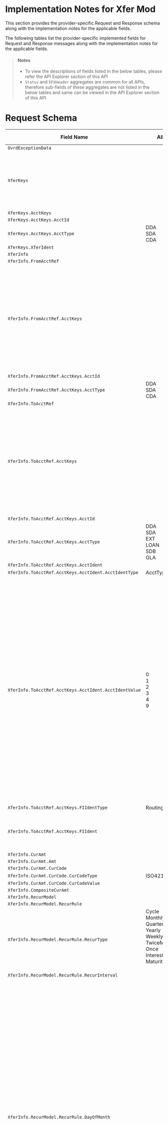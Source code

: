 # Implementation Notes for Xfer Mod
This section provides the provider-specific Request and Response schema along with the implementation notes for the applicable fields.
<!-- 
type: tab 
titles: Premier, 
-->


The following tables list the provider-specific implemented fields for Request and Response messages along with the implementation notes for the applicable fields. 


<!-- theme: info -->
> #### Notes
> 
> -	To view the descriptions of fields listed in the below tables, please refer the API Explorer section of this API
> - `Status` and `EFXHeader` aggregates are common for all APIs, therefore sub-fields of these aggregates are not listed in the below tables and same can be viewed in the API Explorer section of this API


# Request Schema
|Field Name|Allowed Values|Implementation Note|
|----|----|----|
|`OvrdExceptionData`|||
|`XferKeys`||For service provider, Transfer Identifier is the combination of Account Number (of account debited), Account Type and Addenda Number|
|`XferKeys.AcctKeys`|||
|`XferKeys.AcctKeys.AcctId`|||
|`XferKeys.AcctKeys.AcctType`|DDA<br>SDA<br>CDA||
|`XferKeys.XferIdent`|||
|`XferInfo`|||
|`XferInfo.FromAcctRef`|||
|`XferInfo.FromAcctRef.AcctKeys`||***Required**<br><br>It is mandatory to provide this aggregate along with AcctId and AcctType to get successful response. ESF returns an error if AcctKeys/AcctId or AcctKeys/AcctType is not provided in request. This aggregate contains details of account being debited.|
|`XferInfo.FromAcctRef.AcctKeys.AcctId`|||
|`XferInfo.FromAcctRef.AcctKeys.AcctType`|DDA<br>SDA<br>CDA||
|`XferInfo.ToAcctRef`|||
|`XferInfo.ToAcctRef.AcctKeys`||***Required**<br><br>It is mandatory to provide this aggregate along with AcctId and AcctType to get successful response. ESF returns an error if AcctKeys/AcctId or AcctKeys/AcctType is not provided in request. This aggregate contains details of account being credited.|
|`XferInfo.ToAcctRef.AcctKeys.AcctId`|||
|`XferInfo.ToAcctRef.AcctKeys.AcctType`|DDA<br>SDA<br>EXT<br>LOAN<br>SDB<br>GLA<br>||
|`XferInfo.ToAcctRef.AcctKeys.AcctIdent`|||
|`XferInfo.ToAcctRef.AcctKeys.AcctIdent.AcctIdentType`|AcctTypeCode||
|`XferInfo.ToAcctRef.AcctKeys.AcctIdent.AcctIdentValue`|0<br>1<br>2<br>3<br>4<br>9|***Conditionally Required** <br><br>This field is required when the transfer to account is an external transfer. Value of 'None' indicates no external account is involved in transfer.<br><br>For transfer from a DDA (Demand Deposit) account, the valid external account types are None, DDA, SDA, Vendor and LOAN. <br><br>For transfer from SDA (Savings Account) account, the valid external account types are None, DDA, SDA, Vendor, LOAN, Check.<br><br>For transfer from a CDA account, the valid external account types are EXT, DDA, SDA, Check.|
|`XferInfo.ToAcctRef.AcctKeys.FIIdentType`|RoutingNum||
|`XferInfo.ToAcctRef.AcctKeys.FIIdent`||***Conditionally Required**<br><br>This field is required if account type is external.|
|`XferInfo.CurAmt`|||
|`XferInfo.CurAmt.Amt`|||
|`XferInfo.CurAmt.CurCode`|||
|`XferInfo.CurAmt.CurCode.CurCodeType`|ISO4217-Alpha||
|`XferInfo.CurAmt.CurCode.CurCodeValue`|||
|`XferInfo.CompositeCurAmt`|||
|`XferInfo.RecurModel`|||
|`XferInfo.RecurModel.RecurRule`|||
|`XferInfo.RecurModel.RecurRule.RecurType`|Cycle<br>Monthly<br>Quarterly<br>Yearly<br>Weekly<br>TwiceMonthly<br>Once <br>InterestCycle<br>Maturity<br><br>||
|`XferInfo.RecurModel.RecurRule.RecurInterval`|||
|`XferInfo.RecurModel.RecurRule.DayOfMonth`||***Conditionally Required**<br><br>This field is required if, transfer frequency is Twice Monthly. Values represent the first day withing a month at which transfer occurs.<br>Valid values are:<br>'1'=1st and 16th of the month<br>'2'=2nd and 17th of the month<br>'3'=3rd and 18th of the month<br>'4'=4th and 19th of the month<br>'5'=5th and 20th of the month<br>'6'=6th and 21th of the month<br>'7'=7th and 22th of the month<br>'8'=8th and 23th of the month<br>'9'=9th and 24th of the month<br>'10'=10th and 25th of the month<br>'11'=11th and 26th of the month<br>'12'=12th and 27th of the month<br>'13'=13th and 28th of the month<br>'14'=14th and 29th of the month<br>'15'=15th and 30th of the month (end of month in 31 das month)|
|`XferInfo.RecurModel.RecurRule.RecurStartDate`|Can not be sent if recurrence type is Cycle||
|`XferInfo.RecurModel.RecurRule.RecurEndDate`|||
|`XferInfo.RelationshipMgr`|||
|`XferInfo.RelationshipMgr.RelationshipMgrIdent`|||
|`XferInfo.RelationshipMgr.RelationshipRole`|Officer||
|`XferInfo.ReportGroupCode`|||
|`XferInfo.ExtendedXferData`|||
|`XferInfo.ExtendedXferData.XferAmtCode`|Fixed<br>Variable<br>IntPlusDistribution<br>BalanceMinusDistribution||
|`XferInfo.ExtendedXferData.ACHEntryClass`|PPD<br>CCD<br>WEB<br>CIE||
|`XferInfo.ExtendedXferData.NoticeData`|||
|`XferInfo.ExtendedXferData.NoticeData.NoticeType`|ACHNotice<br>RegularNotice||
|`XferInfo.ExtendedXferData.NoticeData.NoticeOption`|||
|`XferInfo.ExtendedXferData.ForcePostInd`|true<br>false||
|`XferInfo.ExtendedXferData.FeeIdent`|||
|`XferInfo.ExtendedXferData.PostingPriority`|First<br>Last||
|`XferInfo.RefData`|||
|`XferInfo.RefData.RefType`|PayorDesc<br>XferDesc<br>PayeeDesc<br>TranCode|***Conditionally Required**<br><br>PayorDesc refers to payor identification. PayorDesc is required when the ‘To Account’ type is external account and external account type is DDA, SDA or LOAN.<br><br>PayeeDesc refers to vendor number. VendorNumber is required when the ‘To Account’ type is Ext (external account) and external account type is vendor (BPM).|
|`XferInfo.RefData.RefDesc`|||
|`XferInfo.LastXferDt`|||
|`XferInfo.LastXferAmt`|||
# Response Schema
|Field Name|Allowed Values|Implementation Note|
|----|----|----|
|`Status`|||
|`XferStatusRec`|||
|`XferStatusRec.XferKeys`|||
|`XferStatusRec.XferStatus`|||
|`XferStatusRec.XferStatus.XferStatusCode`|||
|`XferStatusRec.XferStatus.EffDt`|||
|`XferStatusRec.XferKeys.AcctKeys`|||
|`XferStatusRec.XferKeys.AcctKeys.AcctId`|||
|`XferStatusRec.XferKeys.AcctKeys.AcctType`|DDA<br>SDA<br>CDA||
|`XferStatusRec.XferKeys.XferIdent`|||
<!-- type: tab-end -->

